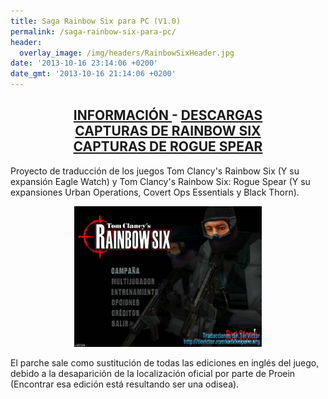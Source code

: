 ```yaml
---
title: Saga Rainbow Six para PC (V1.0)
permalink: /saga-rainbow-six-para-pc/
header:
  overlay_image: /img/headers/RainbowSixHeader.jpg
date: '2013-10-16 23:14:06 +0200'
date_gmt: '2013-10-16 21:14:06 +0200'
---
```

<h2 style="text-align: center;"><strong><a href="/saga-rainbow-six-para-pc/informacion/">INFORMACIÓN </a>- <a href="/saga-rainbow-six-para-pc/descargar/">DESCARGAS</a><br>
<a href="/saga-rainbow-six-para-pc/capturasr6/">CAPTURAS DE RAINBOW SIX</a><br>
<a href="/saga-rainbow-six-para-pc/capturasrogue/">CAPTURAS DE ROGUE SPEAR</a></strong></h2>

Proyecto de traducción de los juegos Tom Clancy's Rainbow Six (Y su expansión Eagle Watch) y Tom Clancy's Rainbow Six: Rogue Spear (Y su expansiones Urban Operations, Covert Ops Essentials y Black Thorn).

<center><img src="/img/2013/10/R620131017-01.jpg" width="300" height="225" /></center>

El parche sale como sustitución de todas las ediciones en inglés del juego, debido a la 
desaparición de la localización oficial por parte de Proein (Encontrar esa edición está resultando ser una odisea).
